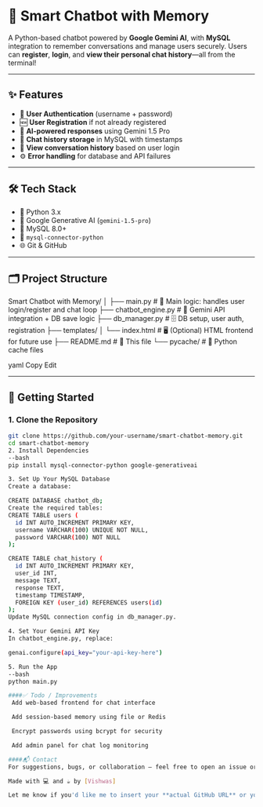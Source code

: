 # 🧠 Smart Chatbot with Memory

A Python-based chatbot powered by **Google Gemini AI**, with **MySQL** integration to remember conversations and manage users securely. Users can **register**, **login**, and **view their personal chat history**—all from the terminal!

---

## ✨ Features

- 🔐 **User Authentication** (username + password)
- 🆕 **User Registration** if not already registered
- 🤖 **AI-powered responses** using Gemini 1.5 Pro
- 💾 **Chat history storage** in MySQL with timestamps
- 📜 **View conversation history** based on user login
- ⚙️ **Error handling** for database and API failures

---

## 🛠️ Tech Stack

- 🐍 Python 3.x  
- 🧠 Google Generative AI (`gemini-1.5-pro`)  
- 🐬 MySQL 8.0+  
- 🔌 `mysql-connector-python`  
- 🌐 Git & GitHub  

---

## 🗂️ Project Structure

Smart Chatbot with Memory/ │ ├── main.py # 🎯 Main logic: handles user login/register and chat loop ├── chatbot_engine.py # 🧠 Gemini API integration + DB save logic ├── db_manager.py # 🗄️ DB setup, user auth, registration ├── templates/ │ └── index.html # 🖥️ (Optional) HTML frontend for future use ├── README.md # 📘 This file └── pycache/ # 🐍 Python cache files

yaml
Copy
Edit

---

## 🚀 Getting Started

### 1. Clone the Repository

```bash
git clone https://github.com/your-username/smart-chatbot-memory.git
cd smart-chatbot-memory
2. Install Dependencies
--bash
pip install mysql-connector-python google-generativeai

3. Set Up Your MySQL Database
Create a database:

CREATE DATABASE chatbot_db;
Create the required tables:
CREATE TABLE users (
  id INT AUTO_INCREMENT PRIMARY KEY,
  username VARCHAR(100) UNIQUE NOT NULL,
  password VARCHAR(100) NOT NULL
);

CREATE TABLE chat_history (
  id INT AUTO_INCREMENT PRIMARY KEY,
  user_id INT,
  message TEXT,
  response TEXT,
  timestamp TIMESTAMP,
  FOREIGN KEY (user_id) REFERENCES users(id)
);
Update MySQL connection config in db_manager.py.

4. Set Your Gemini API Key
In chatbot_engine.py, replace:

genai.configure(api_key="your-api-key-here")

5. Run the App
--bash
python main.py

####✅ Todo / Improvements
 Add web-based frontend for chat interface

 Add session-based memory using file or Redis

 Encrypt passwords using bcrypt for security

 Add admin panel for chat log monitoring

####📬 Contact
For suggestions, bugs, or collaboration — feel free to open an issue or submit a pull request.

Made with 💻 and ☕ by [Vishwas]

Let me know if you'd like me to insert your **actual GitHub URL** or your **name** in the contact section!